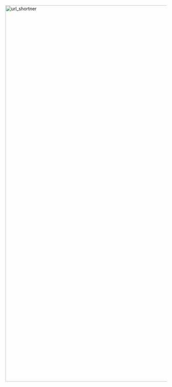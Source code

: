 <img width="2048" height="1170" alt="url_shortner" src="https://github.com/user-attachments/assets/1e87e7c5-d70b-4c2c-ab16-abca975e90df" />
